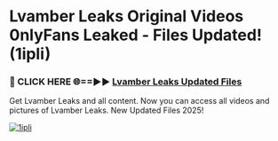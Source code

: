 # Lvamber Leaks Original Videos 0nlyFans Leaked - Files Updated! (1ipli)

<h3>🔴 CLICK HERE 🌐==►► <a href="https://tinyurl.com/ms9xzufz" rel="nofollow">Lvamber Leaks Updated Files</a></h3>

Get Lvamber Leaks and all content. Now you can access all videos and pictures of Lvamber Leaks. New Updated Files 2025!

[![1ipli](https://i.imgur.com/ppqm5kG.gif)](https://tinyurl.com/ms9xzufz)
